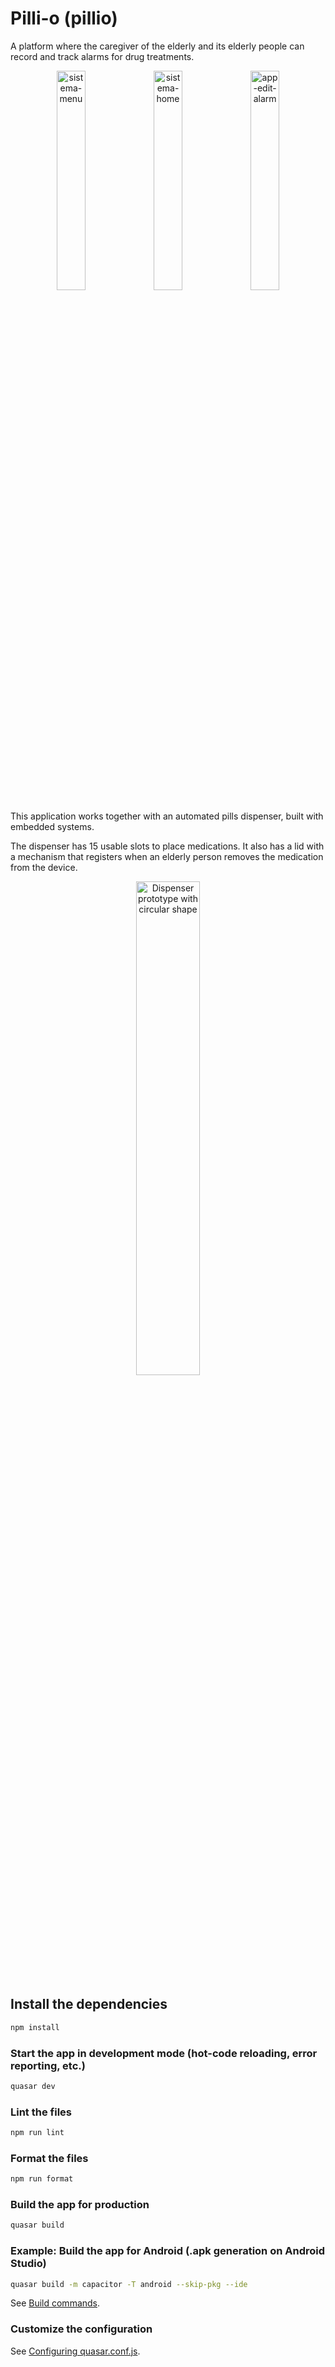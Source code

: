 # Pilli-o (pillio)

A platform where the caregiver of the elderly and its elderly people can record and track alarms for drug treatments.

<p align="center">
  <img
    width="30%"
    alt="sistema-menu"
    src="https://user-images.githubusercontent.com/56984939/175789879-7a5b88ee-ef67-45d5-9a8e-725dedd27fea.png"
  >
  <img
    width="30%"
    alt="sistema-home"
    src="https://user-images.githubusercontent.com/56984939/175789890-57a6b942-bfe5-49fc-9fce-2063fb71211b.png"
  >
  <img
    width="30%"
    alt="app-edit-alarm"
    src="https://user-images.githubusercontent.com/56984939/175789908-1a444535-4eae-4da8-bb2e-7659db9ba412.png"
  >
</p>

This application works together with an automated pills dispenser, built with embedded systems.

The dispenser has 15 usable slots to place medications. It also has a lid with a mechanism that registers when an elderly person removes the medication from the device.

<p align="center">
  <img
    width="45%"
    alt="Dispenser prototype with circular shape"
    src="https://user-images.githubusercontent.com/56984939/175790549-d4c8776e-41c4-46e5-bc72-2e3f99bc8b58.png"
  >
</p>

## Install the dependencies

```bash
npm install
```

### Start the app in development mode (hot-code reloading, error reporting, etc.)

```bash
quasar dev
```

### Lint the files

```bash
npm run lint
```

### Format the files

```bash
npm run format
```

### Build the app for production

```bash
quasar build
```

### Example: Build the app for Android (.apk generation on Android Studio)

```bash
quasar build -m capacitor -T android --skip-pkg --ide
```

See [Build commands](https://quasar.dev/quasar-cli-vite/developing-capacitor-apps/build-commands).

### Customize the configuration

See [Configuring quasar.conf.js](https://quasar.dev/quasar-cli/quasar-conf-js).
